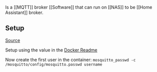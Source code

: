 Is a [[MQTT]] broker [[Software]] that can run on [[NAS]] to be [[Home Assistant]] broker.
## Setup
[Source](https://techoverflow.net/2021/11/25/how-to-setup-standalone-mosquitto-mqtt-broker-using-docker-compose/) 

Setup using the value in the [Docker Readme](https://hub.docker.com/_/eclipse-mosquitto/)

Now create the first user in the container:  `mosquitto_passwd -c /mosquitto/config/mosquitto.passwd username`
